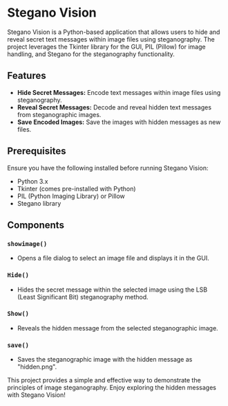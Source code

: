 # Stegano Vision

Stegano Vision is a Python-based application that allows users to hide and reveal secret text messages within image files using steganography. The project leverages the Tkinter library for the GUI, PIL (Pillow) for image handling, and Stegano for the steganography functionality.

## Features

- **Hide Secret Messages:** Encode text messages within image files using steganography.
- **Reveal Secret Messages:** Decode and reveal hidden text messages from steganographic images.
- **Save Encoded Images:** Save the images with hidden messages as new files.

## Prerequisites

Ensure you have the following installed before running Stegano Vision:

- Python 3.x
- Tkinter (comes pre-installed with Python)
- PIL (Python Imaging Library) or Pillow
- Stegano library

## Components

### `showimage()`
- Opens a file dialog to select an image file and displays it in the GUI.

### `Hide()`
- Hides the secret message within the selected image using the LSB (Least Significant Bit) steganography method.

### `Show()`
- Reveals the hidden message from the selected steganographic image.

### `save()`
- Saves the steganographic image with the hidden message as "hidden.png".

 This project provides a simple and effective way to demonstrate the principles of image steganography. Enjoy exploring the hidden messages with Stegano Vision!
